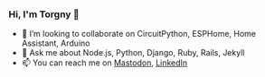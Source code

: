 ### Hi, I'm Torgny 👋

- 👯 I’m looking to collaborate on CircuitPython, ESPHome, Home Assistant, Arduino
- 💬 Ask me about Node.js, Python, Django, Ruby, Rails, Jekyll
- 📫 You can reach me on <a rel="nofollow me" href="https://grim.run/@torgny">Mastodon</a>, [LinkedIn](https://www.linkedin.com/in/torgnybjers/?lipi=urn%3Ali%3Apage%3Ad_flagship3_feed%3Bmtx0%2Fk6xSqSV2LrA7Flqbg%3D%3D)
